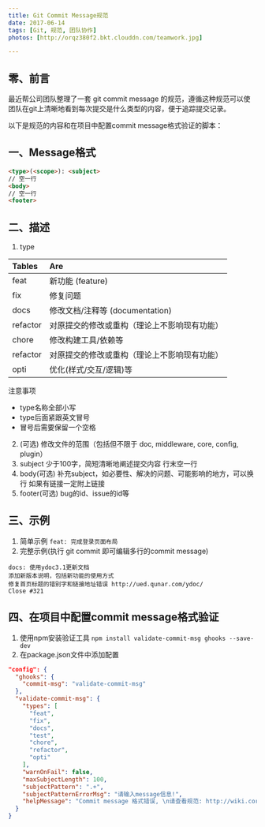 ```yaml
---
title: Git Commit Message规范
date: 2017-06-14
tags: [Git, 规范, 团队协作]
photos: [http://orqz380f2.bkt.clouddn.com/teamwork.jpg]

---
```

## 零、前言
最近帮公司团队整理了一套 git commit message 的规范，遵循这种规范可以使团队在git上清晰地看到每次提交是什么类型的内容，便于追踪提交记录。

以下是规范的内容和在项目中配置commit message格式验证的脚本：

## 一、Message格式

``` html
<type>(<scope>): <subject>
// 空一行
<body>
// 空一行
<footer>
```
## 二、描述

1. type

| Tables        | Are           |
| :------------- |:-------------|
| feat      | 新功能 (feature) |
| fix      | 修复问题      |
| docs | 修改文档/注释等 (documentation)      |
| refactor      | 对原提交的修改或重构（理论上不影响现有功能）      |
| chore      | 修改构建工具/依赖等      |
| refactor      | 对原提交的修改或重构（理论上不影响现有功能）      |
| opti      | 优化(样式/交互/逻辑)等      |

注意事项
* type名称全部小写
* type后面紧跟英文冒号
* 冒号后需要保留一个空格

2. <scope>(可选)
修改文件的范围（包括但不限于 doc, middleware, core, config, plugin）
3. subject
少于100字，简短清晰地阐述提交内容
行末空一行
4. body(可选)
补充subject，如必要性、解决的问题、可能影响的地方，可以换行
如果有链接一定附上链接
5. footer(可选)
bug的id、issue的id等

## 三、示例

1. 简单示例
`feat: 完成登录页面布局`
2. 完整示例(执行 git commit 即可编辑多行的commit message)
```
docs: 使用ydoc3.1更新文档
添加新版本说明，包括新功能的使用方式
修复首页标题的错别字和链接地址错误 http://ued.qunar.com/ydoc/
Close #321
```

## 四、在项目中配置commit message格式验证
1. 使用npm安装验证工具
`npm install validate-commit-msg ghooks --save-dev`
2. 在package.json文件中添加配置

``` json
"config": {
  "ghooks": {
    "commit-msg": "validate-commit-msg"
  },
  "validate-commit-msg": {
    "types": [
      "feat",
      "fix",
      "docs",
      "test",
      "chore",
      "refactor",
      "opti"
    ],
    "warnOnFail": false,
    "maxSubjectLength": 100,
    "subjectPattern": ".+",
    "subjectPatternErrorMsg": "请输入message信息!",
    "helpMessage": "Commit message 格式错误, \n请查看规范: http://wiki.corp.qunar.com/pages/viewpage.action?pageId=159698767"
  }
}
```
